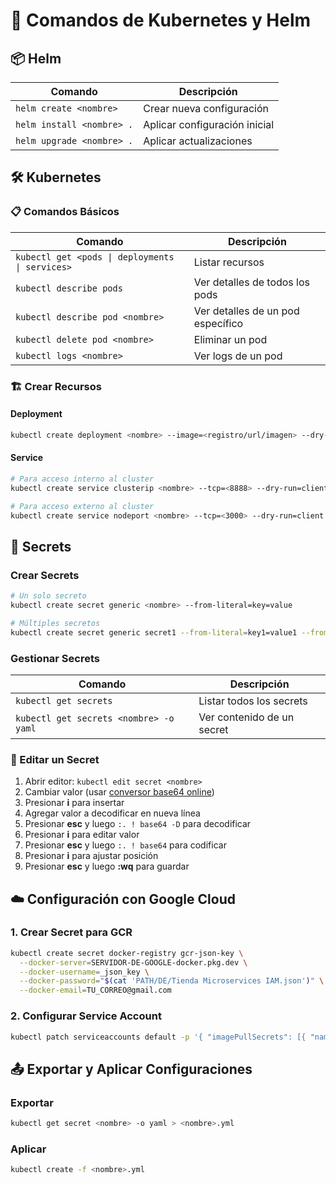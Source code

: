 # 🚀 Comandos de Kubernetes y Helm

## 📦 Helm

| Comando | Descripción |
|---------|-------------|
| `helm create <nombre>` | Crear nueva configuración |
| `helm install <nombre> .` | Aplicar configuración inicial |
| `helm upgrade <nombre> .` | Aplicar actualizaciones |

## 🛠️ Kubernetes

### 📋 Comandos Básicos

| Comando | Descripción |
|---------|-------------|
| `kubectl get <pods \| deployments \| services>` | Listar recursos |
| `kubectl describe pods` | Ver detalles de todos los pods |
| `kubectl describe pod <nombre>` | Ver detalles de un pod específico |
| `kubectl delete pod <nombre>` | Eliminar un pod |
| `kubectl logs <nombre>` | Ver logs de un pod |

### 🏗️ Crear Recursos

#### Deployment
```bash
kubectl create deployment <nombre> --image=<registro/url/imagen> --dry-run=client -o yaml > deployment.yml
```

#### Service
```bash
# Para acceso interno al cluster
kubectl create service clusterip <nombre> --tcp=<8888> --dry-run=client -o yaml > service.yml 

# Para acceso externo al cluster
kubectl create service nodeport <nombre> --tcp=<3000> --dry-run=client -o yaml > service.yml
```

## 🔐 Secrets

### Crear Secrets
```bash
# Un solo secreto
kubectl create secret generic <nombre> --from-literal=key=value

# Múltiples secretos
kubectl create secret generic secret1 --from-literal=key1=value1 --from-literal=key2=value2
```

### Gestionar Secrets
| Comando | Descripción |
|---------|-------------|
| `kubectl get secrets` | Listar todos los secrets |
| `kubectl get secrets <nombre> -o yaml` | Ver contenido de un secret |

### 📝 Editar un Secret

1. Abrir editor: `kubectl edit secret <nombre>`
2. Cambiar valor (usar [conversor base64 online](https://www.rapidtables.com/web/tools/base64-decode.html))
3. Presionar **i** para insertar
4. Agregar valor a decodificar en nueva línea
5. Presionar **esc** y luego `:. ! base64 -D` para decodificar
6. Presionar **i** para editar valor
7. Presionar **esc** y luego `:. ! base64` para codificar
8. Presionar **i** para ajustar posición
9. Presionar **esc** y luego **:wq** para guardar

## ☁️ Configuración con Google Cloud

### 1. Crear Secret para GCR
```bash
kubectl create secret docker-registry gcr-json-key \
  --docker-server=SERVIDOR-DE-GOOGLE-docker.pkg.dev \
  --docker-username=_json_key \
  --docker-password="$(cat 'PATH/DE/Tienda Microservices IAM.json')" \
  --docker-email=TU_CORREO@gmail.com
```

### 2. Configurar Service Account
```bash
kubectl patch serviceaccounts default -p '{ "imagePullSecrets": [{ "name":"gcr-json-key" }] }'
```

## 📤 Exportar y Aplicar Configuraciones

### Exportar
```bash
kubectl get secret <nombre> -o yaml > <nombre>.yml
```

### Aplicar
```bash
kubectl create -f <nombre>.yml
```


